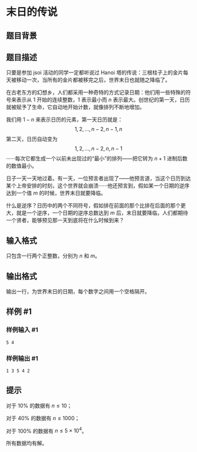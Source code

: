 # 末日的传说

## 题目背景



## 题目描述

只要是参加 jsoi 活动的同学一定都听说过 Hanoi 塔的传说：三根柱子上的金片每天被移动一次，当所有的金片都被移完之后，世界末日也就随之降临了。

在古老东方的幻想乡，人们都采用一种奇特的方式记录日期：他们用一些特殊的符号来表示从 $1$ 开始的连续整数，$1$ 表示最小而 $n$ 表示最大。创世纪的第一天，日历就被赋予了生命，它自动地开始计数，就像排列不断地增加。

我们用 $1-n$ 来表示日历的元素，第一天日历就是：
$$1,2,\ldots,n-2,n-1,n$$
第二天，日历自动变为
$$1,2,\ldots,n-2,n,n-1$$
······每次它都生成一个以前未出现过的“最小”的排列——把它转为 $n+1$ 进制后数的数值最小。

日子一天一天地过着。有一天，一位预言者出现了——他预言道，当这个日历到达某个上帝安排的时刻，这个世界就会崩溃······他还预言到，假如某一个日期的逆序达到一个值 $m$ 的时候，世界末日就要降临。

什么是逆序？日历中的两个不同符号，假如排在前面的那个比排在后面的那个更大，就是一个逆序，一个日期的逆序总数达到 $m$ 后，末日就要降临，人们都期待一个贤者，能够预见那一天到底将在什么时候到来？

## 输入格式

只包含一行两个正整数，分别为 $n$ 和 $m$。

## 输出格式

输出一行，为世界末日的日期，每个数字之间用一个空格隔开。


## 样例 #1

### 样例输入 #1
```
5 4
```

### 样例输出 #1

```
1 3 5 4 2
```

## 提示

对于 $10\%$ 的数据有 $n\le10$；

对于 $40\%$ 的数据有 $n\le1000$；

对于 $100\%$ 的数据有 $n\le5\times10^4$。

所有数据均有解。
